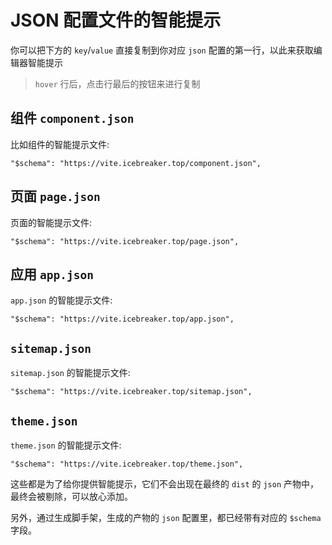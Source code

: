 # JSON 配置文件的智能提示

你可以把下方的 `key`/`value` 直接复制到你对应 `json` 配置的第一行，以此来获取编辑器智能提示

> `hover` 行后，点击行最后的按钮来进行复制

## 组件 `component.json`

比如组件的智能提示文件:

```jsonc
"$schema": "https://vite.icebreaker.top/component.json",
```

## 页面 `page.json`

页面的智能提示文件:

```jsonc
"$schema": "https://vite.icebreaker.top/page.json",
```

## 应用 `app.json`

`app.json` 的智能提示文件:

```jsonc
"$schema": "https://vite.icebreaker.top/app.json",
```

## `sitemap.json`

`sitemap.json` 的智能提示文件:

```jsonc
"$schema": "https://vite.icebreaker.top/sitemap.json",
```

## `theme.json`

`theme.json` 的智能提示文件:

```jsonc
"$schema": "https://vite.icebreaker.top/theme.json",
```

这些都是为了给你提供智能提示，它们不会出现在最终的 `dist` 的 `json` 产物中，最终会被剔除，可以放心添加。

另外，通过生成脚手架，生成的产物的 `json` 配置里，都已经带有对应的 `$schema` 字段。
